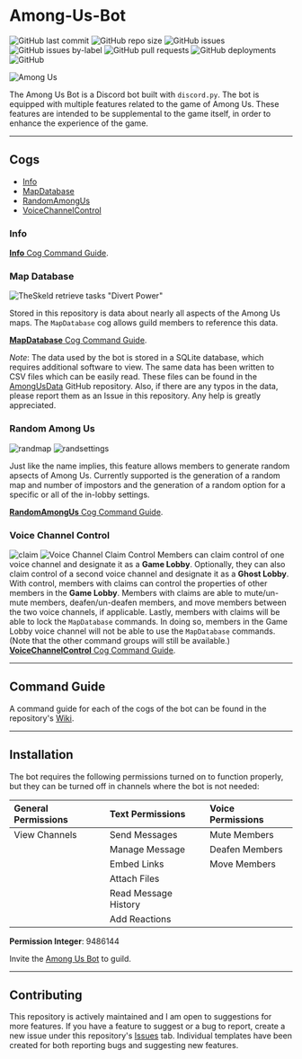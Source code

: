 # Among-Us-Bot

![GitHub last commit](https://img.shields.io/github/last-commit/JLpython-py/Among-Us-Bot)
![GitHub repo size](https://img.shields.io/github/repo-size/JLpython-py/Among-Us-Bot)
![GitHub issues](https://img.shields.io/github/issues/JLpython-py/Among-Us-Bot)
![GitHub issues by-label](https://img.shields.io/github/issues/JLpython-py/Among-Us-Bot/enhancement)
![GitHub pull requests](https://img.shields.io/github/issues-pr/JLpython-py/Among-Us-Bot)
![GitHub deployments](https://img.shields.io/github/deployments/JLpython-py/Among-Us-Bot/GitHub-pages)
![GitHub](https://img.shields.io/github/license/JLpython-py/Among-Us-Bot)

![Among Us](https://user-images.githubusercontent.com/72679601/105618817-8441fe00-5da0-11eb-97ee-4756d629d01a.png)

The Among Us Bot is a Discord bot built with `discord.py`.
The bot is equipped with multiple features related to the game of Among Us.
These features are intended to be supplemental to the game itself, in order to enhance the experience of the game.

***

## Cogs

- [Info](#info)
- [MapDatabase](#map-database)
- [RandomAmongUs](#random-among-us)
- [VoiceChannelControl](#voice-channel-control)

### Info

[**Info** Cog Command Guide](https://github.com/JLpython-py/Among-Us-Bot/wiki/MapDatabase).

### Map Database

![TheSkeld retrieve tasks "Divert Power"](https://user-images.githubusercontent.com/72679601/108528698-8bb5d380-7288-11eb-88c1-7518629a5a25.png)

Stored in this repository is data about nearly all aspects of the Among Us maps.
The `MapDatabase` cog allows guild members to reference this data.

[**MapDatabase** Cog Command Guide](https://github.com/JLpython-py/Among-Us-Bot/wiki/MapDatabase).

*Note*:
The data used by the bot is stored in a SQLite database, which requires additional software to view.
The same data has been written to CSV files which can be easily read.
These files can be found in the [AmongUsData](https://github.com/JLpython-py/AmongUsData/) GitHub repository.
Also, if there are any typos in the data, please report them as an Issue in this repository.
Any help is greatly appreciated.

### Random Among Us

![randmap](https://user-images.githubusercontent.com/72679601/107803852-070f0680-6d18-11eb-957f-a308cdda62e6.png)
![randsettings](https://user-images.githubusercontent.com/72679601/107803865-0d04e780-6d18-11eb-9446-0497fd222cd9.png)

Just like the name implies, this feature allows members to generate random apsects of Among Us.
Currently supported is the generation of a random map and number of impostors and the generation of a random option for a specific or all of the in-lobby settings.

[**RandomAmongUs** Cog Command Guide](https://github.com/JLpython-py/Among-Us-Bot/wiki/RandomAmongUs).

### Voice Channel Control

![claim](https://user-images.githubusercontent.com/72679601/107803946-2b6ae300-6d18-11eb-9da6-e59318d692f6.png)
![Voice Channel Claim Control](https://user-images.githubusercontent.com/72679601/108528722-91abb480-7288-11eb-9b35-3a262af7b8b4.png)
Members can claim control of one voice channel and designate it as a **Game Lobby**.
Optionally, they can also claim control of a second voice channel and designate it as a **Ghost Lobby**.
With control, members with claims can control the properties of other members in the **Game Lobby**.
Members with claims are able to mute/un-mute members, deafen/un-deafen members, and move members between the two voice channels, if applicable.
Lastly, members with claims will be able to lock the `MapDatabase` commands.
In doing so, members in the Game Lobby voice channel will not be able to use the `MapDatabase` commands.
(Note that the other command groups will still be available.)
[**VoiceChannelControl** Cog Command Guide](https://github.com/JLpython-py/Among-Us-Bot/wiki/VoiceChannelControl).

***

## Command Guide

A command guide for each of the cogs of the bot can be found in the repository's [Wiki](https://github.com/JLpython-py/AmongUs-MapBot/wiki).

***

## Installation

The bot requires the following permissions turned on to function properly, but they can be turned off in channels where the bot is not needed:

| General Permissions | Text Permissions | Voice Permissions |
| :--- | :--- | :--- |
| View Channels | Send Messages | Mute Members |
| | Manage Message | Deafen Members|
| | Embed Links | Move Members |
| | Attach Files | |
| | Read Message History | |
| | Add Reactions | |

**Permission Integer**: 9486144

Invite the [Among Us Bot](https://discord.com/api/oauth2/authorize?client_id=793568531757137970&permissions=29486144&scope=bot) to guild.

***

## Contributing

This repository is actively maintained and I am open to suggestions for more features.
If you have a feature to suggest or a bug to report, create a new issue under this repository's [Issues](https://github.com/JLpython-py/Among-Us-Bot/issues) tab.
Individual templates have been created for both reporting bugs and suggesting new features.
